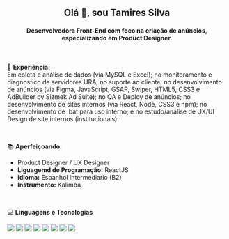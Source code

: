 
<h2 align = "center"> Olá 👋, sou Tamires Silva </h2> 
<h4 align = "center"> Desenvolvedora Front-End com foco na criação de anúncios, especializando em Product Designer. </h4>

<br/>

💼 **Experiência:** <br/>
Em coleta e análise de dados (via MySQL e Excel); no monitoramento e diagnostico de servidores URA; no suporte ao cliente; no desenvolvimento de anúncios (via Figma, JavaScript, GSAP, Swiper, HTML5, CSS3 e AdBuilder by Sizmek Ad Suite); no QA e Deploy de anúncios; no desenvolvimento de sites internos (via React, Node, CSS3 e npm); no desenvolvimento de .bat para uso interno; e no estudo/análise de UX/UI Design de site internos (institucionais).

<br/>

📚 **Aperfeiçoando:**
   - Product Designer / UX Designer
   - **Liguagemd de Programação:** ReactJS
   - **Idioma:** Espanhol Intermédiario (B2)
   - **Instrumento:** Kalimba

<br/>

💻 **Linguagens e Tecnologias**
<br/>

<div align = "start"> 
      <img src="https://img.shields.io/badge/HTML5-E34F26?style=for-the-badge&logo=html5&logoColor=white" /> 
      <img src="https://img.shields.io/badge/CSS3-1572B6?style=for-the-badge&logo=css3&logoColor=white" /> 
      <img src="https://img.shields.io/badge/jQuery-0769AD?style=for-the-badge&logo=jquery&logoColor=white" /> 
      <img src="https://img.shields.io/badge/JavaScript-323330?style=for-the-badge&logo=javascript&logoColor=F7DF1E" />
      <img src="https://img.shields.io/badge/React-20232A?style=for-the-badge&logo=react&logoColor=61DAFB" />
      <img src="https://img.shields.io/badge/MySQL-005C84?style=for-the-badge&logo=mysql&logoColor=white" /> 
      <img src="https://img.shields.io/badge/Notion-000000?style=for-the-badge&logo=notion&logoColor=white" /> 
      <img src="https://img.shields.io/badge/Figma-F24E1E?style=for-the-badge&logo=figma&logoColor=white" />       
</div>
